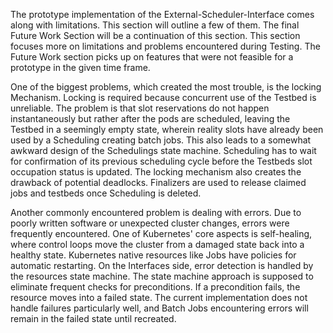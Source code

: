 The prototype implementation of the External-Scheduler-Interface comes along with limitations. This section will outline a few of them. The final Future Work Section will be a continuation of this section.
This section focuses more on limitations and problems encountered during Testing. The Future Work section picks up on features that were not feasible for a prototype in the given time frame.

One of the biggest problems, which created the most trouble, is the locking Mechanism. Locking is required because concurrent use of the Testbed is unreliable. The problem is that slot reservations do not happen instantaneously but rather after the pods are scheduled, leaving the Testbed in a seemingly empty state, wherein reality slots have already been used by a Scheduling creating batch jobs. This also leads to a somewhat awkward design of the Schedulings state machine. Scheduling has to wait for confirmation of its previous scheduling cycle before the Testbeds slot occupation status is updated. The locking mechanism also creates the drawback of potential deadlocks. Finalizers are used to release claimed jobs and testbeds once Scheduling is deleted.

Another commonly encountered problem is dealing with errors. Due to poorly written software or unexpected cluster changes, errors were frequently encountered. One of Kubernetes' core aspects is self-healing, where control loops move the cluster from a damaged state back into a healthy state. Kubernetes native resources like Jobs have policies for automatic restarting. 
On the Interfaces side, error detection is handled by the resources state machine. The state machine approach is supposed to eliminate frequent checks for preconditions. If a precondition fails, the resource moves into a failed state. The current implementation does not handle failures particularly well, and Batch Jobs encountering errors will remain in the failed state until recreated.  
